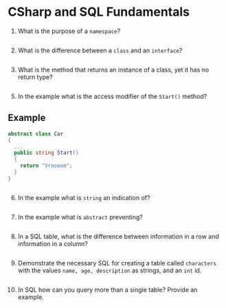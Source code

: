 # CSharp and SQL Fundamentals

1. What is the purpose of a `namespace`?
<!-- enter you answer in the space below -->
```

```

2. What is the difference between a `class` and an `interface`?
<!-- enter you answer in the space below -->
```

```

3. What is the method that returns an instance of a class, yet it has no return type?
<!-- enter you answer in the space below -->
```

```

5. In the example what is the access modifier of the `Start()` method?
## Example
```c#
abstract class Car
{
  ...
  public string Start()
  {
    return "Vroooom";
  }
}
```
<!-- enter you answer in the space below -->
```

```

6. In the example what is `string` an indication of?
<!-- enter you answer in the space below -->
```

```

7. In the example what is `abstract` preventing?
<!-- enter you answer in the space below -->
```

```

8. In a SQL table, what is the difference between information in a row and information in a column?
<!-- enter you answer in the space below -->
```

```

9. Demonstrate the necessary SQL for creating a table called `characters` with the values `name, age, description` as strings, and an `int` id.
<!-- enter you answer in the space below -->
```

```

10. In SQL how can you query more than a single table? Provide an example.
<!-- enter you answer in the space below -->
```

```